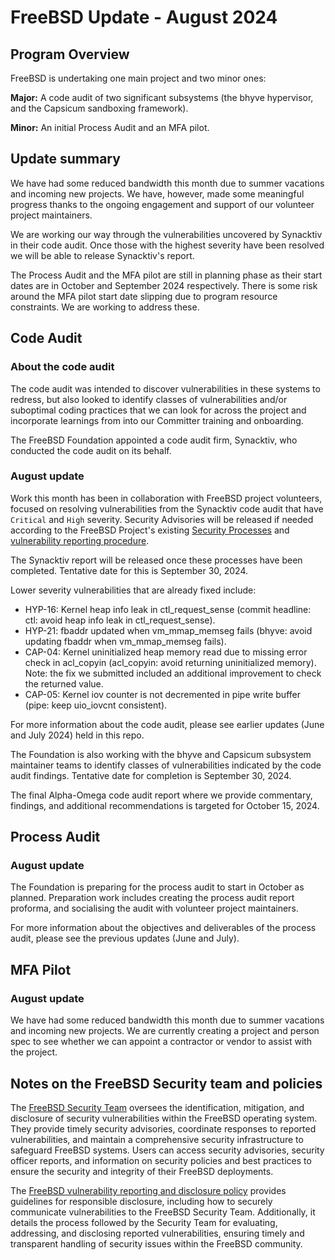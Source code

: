 # FreeBSD Update - August 2024

## Program Overview
FreeBSD is undertaking one main project and two minor ones:

**Major:** A code audit of two significant subsystems (the bhyve hypervisor, and the Capsicum sandboxing framework).

**Minor:** An initial Process Audit and an MFA pilot.

## Update summary
We have had some reduced bandwidth this month due to summer vacations and incoming new projects. We have, however, made some meaningful progress thanks to the ongoing engagement and support of our volunteer project maintainers. 

We are working our way through the vulnerabilities uncovered by Synacktiv in their code audit. Once those with the highest severity have been resolved we will be able to release Synacktiv's report. 

The Process Audit and the MFA pilot are still in planning phase as their start dates are in October and September 2024 respectively. There is some risk around the MFA pilot start date slipping due to program resource constraints. We are working to address these. 

## Code Audit

### About the code audit
The code audit was intended to discover vulnerabilities in these systems to
redress, but also looked to identify classes of vulnerabilities and/or
suboptimal coding practices that we can look for across the project and
incorporate learnings from into our Committer training and onboarding.

The FreeBSD Foundation appointed a code audit firm, Synacktiv, who conducted the code audit on its behalf.

### August update
Work this month has been in collaboration with FreeBSD project volunteers, focused on resolving vulnerabilities from the Synacktiv code audit that have `Critical` and `High` severity. Security Advisories will be released if needed according to the FreeBSD Project's existing [Security Processes](https://www.freebsd.org/security/) and [vulnerability reporting procedure](https://www.freebsd.org/security/reporting/).

The Synacktiv report will be released once these processes have been completed. Tentative date for this is September 30, 2024.

Lower severity vulnerabilities that are already fixed include: 
- HYP-16: Kernel heap info leak in ctl_request_sense (commit headline: ctl: avoid heap info leak in ctl_request_sense).
- HYP-21: fbaddr updated when vm_mmap_memseg fails (bhyve: avoid updating fbaddr when vm_mmap_memseg fails).
- CAP-04: Kernel uninitialized heap memory read due to missing error check in acl_copyin (acl_copyin: avoid returning uninitialized memory). Note: the fix we submitted included an additional improvement to check the returned value.
- CAP-05: Kernel iov counter is not decremented in pipe write buffer (pipe: keep uio_iovcnt consistent).

For more information about the code audit, please see earlier updates (June and July 2024) held in this repo. 

The Foundation is also working with the bhyve and Capsicum subsystem maintainer teams to identify classes of vulnerabilities indicated by the code audit findings. Tentative date for completion is September 30, 2024.

The final Alpha-Omega code audit report where we provide commentary, findings, and additional recommendations is targeted for October 15, 2024.

## Process Audit 
### August update

The Foundation is preparing for the process audit to start in October as planned. Preparation work includes creating the process audit report proforma, and socialising the audit with volunteer project maintainers.

For more information about the objectives and deliverables of the process audit, please see the previous updates (June and July).

## MFA Pilot 
### August update

We have had some reduced bandwidth this month due to summer vacations and incoming new projects. We are currently creating a project and person spec to see whether we can appoint a contractor or vendor to assist with the project.

## Notes on the FreeBSD Security team and policies

The [FreeBSD Security Team](https://www.freebsd.org/administration/#t-secteam) oversees the identification, mitigation, and disclosure of security vulnerabilities within the FreeBSD operating system. They provide timely security advisories, coordinate responses to reported vulnerabilities, and maintain a comprehensive security infrastructure to safeguard FreeBSD systems. Users can access security advisories, security officer reports, and information on security policies and best practices to ensure the security and integrity of their FreeBSD deployments.

The [FreeBSD vulnerability reporting and disclosure policy](https://www.freebsd.org/security/reporting/) provides guidelines for responsible disclosure, including how to securely communicate vulnerabilities to the FreeBSD Security Team. Additionally, it details the process followed by the Security Team for evaluating, addressing, and disclosing reported vulnerabilities, ensuring timely and transparent handling of security issues within the FreeBSD community. 